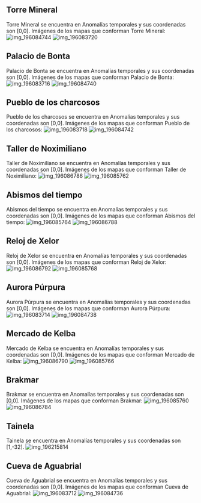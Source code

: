 ## Torre Mineral
Torre Mineral se encuentra en Anomalías temporales y sus coordenadas son [0,0].
Imágenes de los mapas que conforman Torre Mineral:
![img_196084744](https://media.discordapp.net/attachments/1115311447145193482/1115345395330072586/196084744.jpg)
![img_196083720](https://media.discordapp.net/attachments/1115311447145193482/1115345361381363802/196083720.jpg)

## Palacio de Bonta
Palacio de Bonta se encuentra en Anomalías temporales y sus coordenadas son [0,0].
Imágenes de los mapas que conforman Palacio de Bonta:
![img_196083716](https://media.discordapp.net/attachments/1115311447145193482/1115345355219931247/196083716.jpg)
![img_196084740](https://media.discordapp.net/attachments/1115311447145193482/1115345372785692702/196084740.jpg)

## Pueblo de los charcosos
Pueblo de los charcosos se encuentra en Anomalías temporales y sus coordenadas son [0,0].
Imágenes de los mapas que conforman Pueblo de los charcosos:
![img_196083718](https://media.discordapp.net/attachments/1115311447145193482/1115345359573614675/196083718.jpg)
![img_196084742](https://media.discordapp.net/attachments/1115311447145193482/1115345375042215936/196084742.jpg)

## Taller de Noximiliano
Taller de Noximiliano se encuentra en Anomalías temporales y sus coordenadas son [0,0].
Imágenes de los mapas que conforman Taller de Noximiliano:
![img_196086786](https://media.discordapp.net/attachments/1115311447145193482/1115345423788413009/196086786.jpg)
![img_196085762](https://media.discordapp.net/attachments/1115311447145193482/1115345407447420998/196085762.jpg)

## Abismos del tiempo
Abismos del tiempo se encuentra en Anomalías temporales y sus coordenadas son [0,0].
Imágenes de los mapas que conforman Abismos del tiempo:
![img_196085764](https://media.discordapp.net/attachments/1115311447145193482/1115345410052067388/196085764.jpg)
![img_196086788](https://media.discordapp.net/attachments/1115311447145193482/1115345444017541271/196086788.jpg)

## Reloj de Xelor
Reloj de Xelor se encuentra en Anomalías temporales y sus coordenadas son [0,0].
Imágenes de los mapas que conforman Reloj de Xelor:
![img_196086792](https://media.discordapp.net/attachments/1115311447145193482/1115345450497745017/196086792.jpg)
![img_196085768](https://media.discordapp.net/attachments/1115311447145193482/1115345417966731314/196085768.jpg)

## Aurora Púrpura
Aurora Púrpura se encuentra en Anomalías temporales y sus coordenadas son [0,0].
Imágenes de los mapas que conforman Aurora Púrpura:
![img_196083714](https://media.discordapp.net/attachments/1115311447145193482/1115345333367623690/196083714.jpg)
![img_196084738](https://media.discordapp.net/attachments/1115311447145193482/1115345371158290523/196084738.jpg)

## Mercado de Kelba
Mercado de Kelba se encuentra en Anomalías temporales y sus coordenadas son [0,0].
Imágenes de los mapas que conforman Mercado de Kelba:
![img_196086790](https://media.discordapp.net/attachments/1115311447145193482/1115345449004585000/196086790.jpg)
![img_196085766](https://media.discordapp.net/attachments/1115311447145193482/1115345412325376080/196085766.jpg)

## Brakmar
Brakmar se encuentra en Anomalías temporales y sus coordenadas son [0,0].
Imágenes de los mapas que conforman Brakmar:
![img_196085760](https://media.discordapp.net/attachments/1115311447145193482/1115345404427518072/196085760.jpg)
![img_196086784](https://media.discordapp.net/attachments/1115311447145193482/1115345422135861409/196086784.jpg)

## Tainela
Tainela se encuentra en Anomalías temporales y sus coordenadas son [1,-32].
![img_196215814](https://media.discordapp.net/attachments/1115311447145193482/1115345456273301595/196215814.jpg)

## Cueva de Aguabrial
Cueva de Aguabrial se encuentra en Anomalías temporales y sus coordenadas son [0,0].
Imágenes de los mapas que conforman Cueva de Aguabrial:
![img_196083712](https://media.discordapp.net/attachments/1115311447145193482/1115345331203346633/196083712.jpg)
![img_196084736](https://media.discordapp.net/attachments/1115311447145193482/1115345368620748970/196084736.jpg)